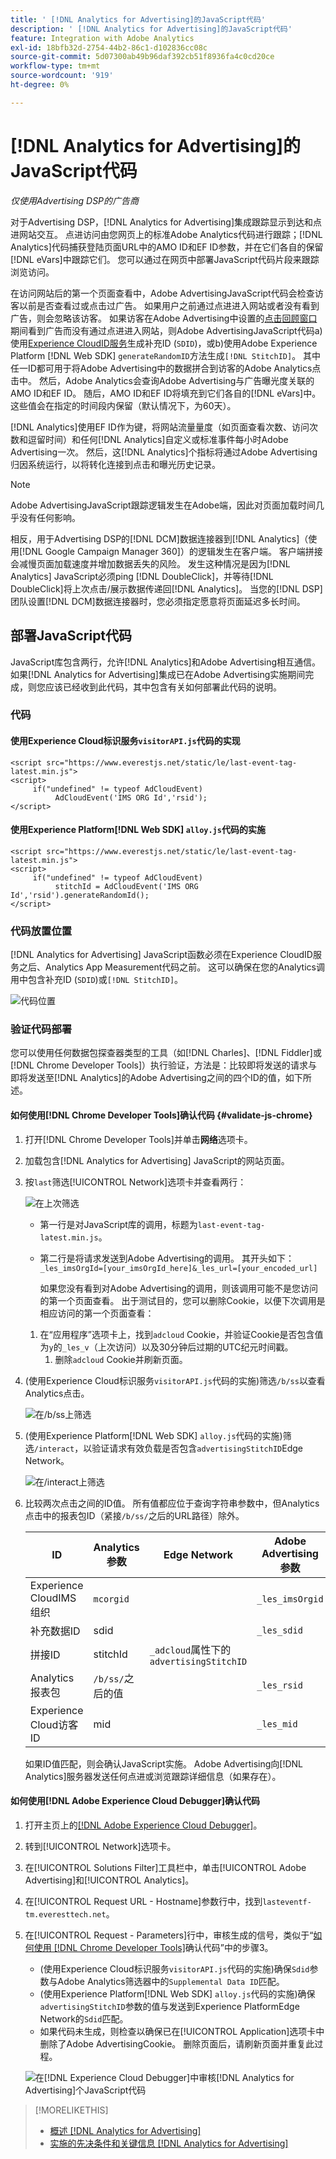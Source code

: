 ```yaml
---
title: ' [!DNL Analytics for Advertising]的JavaScript代码'
description: ' [!DNL Analytics for Advertising]的JavaScript代码'
feature: Integration with Adobe Analytics
exl-id: 18bfb32d-2754-44b2-86c1-d102836cc08c
source-git-commit: 5d07300ab49b96daf392cb51f8936fa4c0cd20ce
workflow-type: tm+mt
source-wordcount: '919'
ht-degree: 0%

---
```


# [!DNL Analytics for Advertising]的JavaScript代码

*仅使用Advertising DSP的广告商*

对于Advertising DSP，[!DNL Analytics for Advertising]集成跟踪显示到达和点进网站交互。 点进访问由您网页上的标准Adobe Analytics代码进行跟踪；[!DNL Analytics]代码捕获登陆页面URL中的AMO ID和EF ID参数，并在它们各自的保留[!DNL eVars]中跟踪它们。 您可以通过在网页中部署JavaScript代码片段来跟踪浏览访问。

在访问网站后的第一个页面查看中，Adobe AdvertisingJavaScript代码会检查访客以前是否查看过或点击过广告。 如果用户之前通过点进进入网站或者没有看到广告，则会忽略该访客。 如果访客在Adobe Advertising中设置的[点击回顾窗口](/help/integrations/analytics/prerequisites.md#lookback-a4adc)期间看到广告而没有通过点进进入网站，则Adobe AdvertisingJavaScript代码a)使用[Experience CloudID服务](https://experienceleague.adobe.com/docs/id-service/using/home.html?lang=zh-Hans)生成补充ID (`SDID`)，或b)使用Adobe Experience Platform [!DNL Web SDK] `generateRandomID`方法生成`[!DNL StitchID]`。 其中任一ID都可用于将Adobe Advertising中的数据拼合到访客的Adobe Analytics点击中。 然后，Adobe Analytics会查询Adobe Advertising与广告曝光度关联的AMO ID和EF ID。 随后，AMO ID和EF ID将填充到它们各自的[!DNL eVars]中。 这些值会在指定的时间段内保留（默认情况下，为60天）。

[!DNL Analytics]使用EF ID作为键，将网站流量量度（如页面查看次数、访问次数和逗留时间）和任何[!DNL Analytics]自定义或标准事件每小时Adobe Advertising一次。 然后，这[!DNL Analytics]个指标将通过Adobe Advertising归因系统运行，以将转化连接到点击和曝光历史记录。

>[!NOTE]
>
>Adobe AdvertisingJavaScript跟踪逻辑发生在Adobe端，因此对页面加载时间几乎没有任何影响。
>
>相反，用于Advertising DSP的[!DNL DCM]数据连接器到[!DNL Analytics]（使用[!DNL Google Campaign Manager 360]）的逻辑发生在客户端。 客户端拼接会减慢页面加载速度并增加数据丢失的风险。 发生这种情况是因为[!DNL Analytics] JavaScript必须ping [!DNL DoubleClick]，并等待[!DNL DoubleClick]将上次点击/展示数据传递回[!DNL Analytics]。 当您的[!DNL DSP]团队设置[!DNL DCM]数据连接器时，您必须指定愿意将页面延迟多长时间。

<!--
## Deploying the JavaScript Code

All users must deploy the standard JavaScript code.

Users who want to convert first-party segments from their customer data platforms to [!DNL RampIDs] or [!DNL ID5] IDs [!!!!VERIFY that it's not needed for importing segments directly from LiveRamp] must also deploy ID partner-specific JavaScript code to match conversions to view-throughs.

### The Standard Code

The standard JavaScript library consists of two lines that allow [!DNL Analytics] and Adobe Advertising to communicate with each other. If the [!DNL Analytics for Advertising] integration was completed during the Adobe Advertising implementation, then you should have already received this code with instructions on how to deploy it.

#### Implementations that use the Experience Cloud Identity Service `visitorAPI.js` code

```
<script src="https://www.everestjs.net/static/le/last-event-tag-latest.min.js">
<script>
     if("undefined" != typeof AdCloudEvent) 
          AdCloudEvent('IMS ORG Id','rsid');
</script>
```

#### Implementations that use the Experience Platform [!DNL Web SDK] `alloy.js`code

### Additional Code to Import First-Party Segments to [!DNL RampIDs] and [!DNL ID5] IDs

   * For [!DNL RampIDs], Contact your Adobe Account Team, who will give you instructions to register for a [!DNL LiveRamp] [!DNL LaunchPad] tag. Registration is free, but you must sign an agreement. Once you register, your Adobe Account Team will generate and provide a unique tag for your organization to implement on your webpages.

    [MAYBE PUT THIS BELOW] Place the [!DNL LaunchPad] tag on every page of your website, preferably as the first script within the page head tags but as high within the page head tags as possible.

   * For [!DNL ID5] IDs: Contact your Adobe Account Team, who will give you instructions to register for the tag with ID5. Registration is free, but you must sign an agreement. Once you register, a member of ID5’s technical team will provide a unique tag for your organization to implement on your webpages.
-->

## 部署JavaScript代码

JavaScript库包含两行，允许[!DNL Analytics]和Adobe Advertising相互通信。 如果[!DNL Analytics for Advertising]集成已在Adobe Advertising实施期间完成，则您应该已经收到此代码，其中包含有关如何部署此代码的说明。

### 代码

#### 使用Experience Cloud标识服务`visitorAPI.js`代码的实现

```
<script src="https://www.everestjs.net/static/le/last-event-tag-latest.min.js">
<script>
     if("undefined" != typeof AdCloudEvent) 
          AdCloudEvent('IMS ORG Id','rsid');
</script>
```

#### 使用Experience Platform[!DNL Web SDK] `alloy.js`代码的实施

```
<script src="https://www.everestjs.net/static/le/last-event-tag-latest.min.js">
<script>
     if("undefined" != typeof AdCloudEvent) 
          stitchId = AdCloudEvent('IMS ORG Id','rsid').generateRandomId();
</script>
```

### 代码放置位置

[!DNL Analytics for Advertising] JavaScript函数必须在Experience CloudID服务之后、Analytics App Measurement代码之前。 这可以确保在您的Analytics调用中包含补充ID (`SDID`)或`[!DNL StitchID]`。

![代码位置](/help/integrations/assets/a4adc-code-placement.png)

### 验证代码部署

您可以使用任何数据包探查器类型的工具（如[!DNL Charles]、[!DNL Fiddler]或[!DNL Chrome Developer Tools]）执行验证，方法是：比较即将发送的请求与即将发送至[!DNL Analytics]的Adobe Advertising之间的四个ID的值，如下所述。

#### 如何使用[!DNL Chrome Developer Tools]确认代码 {#validate-js-chrome}

1. 打开[!DNL Chrome Developer Tools]并单击&#x200B;**网络**&#x200B;选项卡。

1. 加载包含[!DNL Analytics for Advertising] JavaScript的网站页面。

1. 按`last`筛选[!UICONTROL Network]选项卡并查看两行：

   ![在上次](/help/integrations/assets/a4adc-code-validation-filter-last.png)筛选

   * 第一行是对JavaScript库的调用，标题为`last-event-tag-latest.min.js`。
   * 第二行是将请求发送到Adobe Advertising的调用。 其开头如下： `_les_imsOrgId=[your_imsOrgId_here]&_les_url=[your_encoded_url]`

     如果您没有看到对Adobe Advertising的调用，则该调用可能不是您访问的第一个页面查看。 出于测试目的，您可以删除Cookie，以便下次调用是相应访问的第一个页面查看：

   1. 在“应用程序”选项卡上，找到`adcloud` Cookie，并验证Cookie是否包含值为`y`的`_les_v`（上次访问）以及30分钟后过期的UTC纪元时间戳。
      1. 删除`adcloud` Cookie并刷新页面。

1. (使用Experience Cloud标识服务`visitorAPI.js`代码的实施)筛选`/b/ss`以查看Analytics点击。

   ![在`/b/ss`](/help/integrations/assets/a4adc-code-validation-filter-bss.png)上筛选

1. (使用Experience Platform[!DNL Web SDK] `alloy.js`代码的实施)筛选`/interact`，以验证请求有效负载是否包含`advertisingStitchID`Edge Network。

   ![在`/interact`](/help/integrations/assets/a4adc-code-validation-filter-interact.png)上筛选

1. 比较两次点击之间的ID值。 所有值都应位于查询字符串参数中，但Analytics点击中的报表包ID（紧接`/b/ss/`之后的URL路径）除外。

   | ID | Analytics参数 | Edge Network | Adobe Advertising参数 |
   | --- | --- | --- | --- |
   | Experience CloudIMS组织 | `mcorgid` |  | `_les_imsOrgid` |
   | 补充数据ID | sdid |  | `_les_sdid` |
   | 拼接ID | stitchId | `_adcloud`属性下的`advertisingStitchID` |  |
   | Analytics报表包 | `/b/ss/`之后的值 | | `_les_rsid` |
   | Experience Cloud访客ID | mid |  | `_les_mid` |

   如果ID值匹配，则会确认JavaScript实施。 Adobe Advertising向[!DNL Analytics]服务器发送任何点进或浏览跟踪详细信息（如果存在）。

#### 如何使用[!DNL Adobe Experience Cloud Debugger]确认代码

1. 打开主页上的[[!DNL Adobe Experience Cloud Debugger]](https://experienceleague.adobe.com/docs/debugger/using-v2/summary.html?lang=zh-Hans)。
1. 转到[!UICONTROL Network]选项卡。
1. 在[!UICONTROL Solutions Filter]工具栏中，单击[!UICONTROL Adobe Advertising]和[!UICONTROL Analytics]。
1. 在[!UICONTROL Request URL - Hostname]参数行中，找到`lasteventf-tm.everesttech.net`。
1. 在[!UICONTROL Request - Parameters]行中，审核生成的信号，类似于“[如何使用 [!DNL Chrome Developer Tools]](#validate-js-chrome)确认代码”中的步骤3。
   * (使用Experience Cloud标识服务`visitorAPI.js`代码的实施)确保`Sdid`参数与Adobe Analytics筛选器中的`Supplemental Data ID`匹配。
   * (使用Experience Platform[!DNL Web SDK] `alloy.js`代码的实施)确保`advertisingStitchID`参数的值与发送到Experience PlatformEdge Network的`Sdid`匹配。
   * 如果代码未生成，则检查以确保已在[!UICONTROL Application]选项卡中删除了Adobe AdvertisingCookie。 删除页面后，请刷新页面并重复此过程。

   ![在[!DNL Experience Cloud Debugger]](/help/integrations/assets/a4adc-js-audit-debugger.png)中审核[!DNL Analytics for Advertising]个JavaScript代码

>[!MORELIKETHIS]
>
>* [概述 [!DNL Analytics for Advertising]](overview.md)
>* [实施的先决条件和关键信息 [!DNL Analytics for Advertising]](prerequisites.md)
